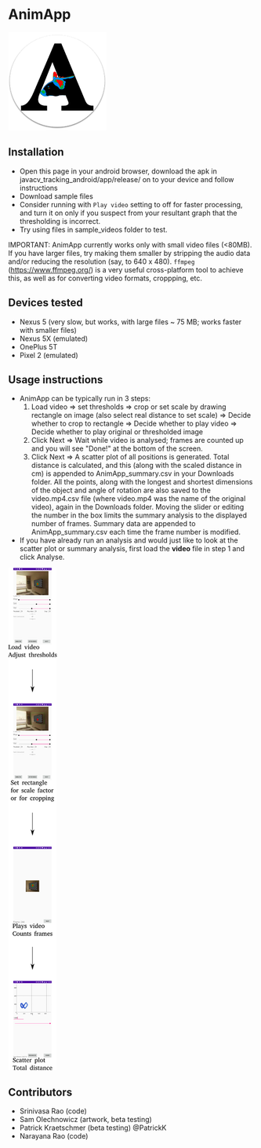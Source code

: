 # AnimApp
![Logo](logo3ds_72dpi_200px.png)


## Installation

* Open this page in your android browser, download the apk in javacv_tracking_android/app/release/ on to your device and follow instructions
* Download sample files
* Consider running with `Play video` setting to off for faster processing, and turn it on only if you suspect from your resultant graph that the thresholding is incorrect.
* Try using files in sample_videos folder to test. 

IMPORTANT: AnimApp currently works only with small video files (<80MB). If you have larger files, try making them smaller by stripping the audio data and/or reducing the resolution (say, to 640 x 480). `ffmpeg` (https://www.ffmpeg.org/) is a very useful cross-platform tool to achieve this, as well as for converting video formats, croppping, etc. 

## Devices tested

* Nexus 5 (very slow, but works, with large files ~ 75 MB; works faster with smaller files)
* Nexus 5X (emulated)
* OnePlus 5T
* Pixel 2 (emulated)

## Usage instructions

* AnimApp can be typically run in 3 steps:
  1. Load video => set thresholds => crop or set scale by drawing rectangle on image (also select real distance to set scale) => Decide whether to crop to rectangle => Decide whether to play video => Decide whether to play original or thresholded image
  2. Click Next => Wait while video is analysed; frames are counted up and you will see "Done!" at the bottom of the screen.
  3. Click Next => A scatter plot of all positions is generated. Total distance is calculated, and this (along with the scaled distance in cm) is appended to AnimApp_summary.csv in your Downloads folder. All the points, along with the longest and shortest dimensions of the object and angle of rotation are also saved to the video.mp4.csv file (where video.mp4 was the name of the original video), again in the Downloads folder. Moving the slider or editing the number in the box limits the summary analysis to the displayed number of frames. Summary data are appended to AnimApp_summary.csv each time the frame number is modified.
* If you have already run an analysis and would just like to look at the scatter plot or summary analysis, first load the **video** file in step 1 and click Analyse. 

![Logo](instructions_150px.png)

## Contributors

* Srinivasa Rao (code)
* Sam Olechnowicz (artwork, beta testing)
* Patrick Kraetschmer (beta testing) @PatrickK 
* Narayana Rao (code)
